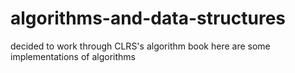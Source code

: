# algorithms-and-data-structures
decided to work through CLRS's algorithm book here are some implementations of algorithms
